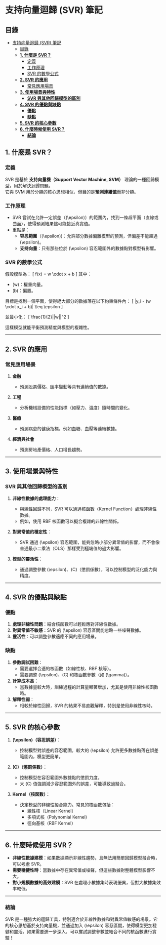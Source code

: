 # 支持向量迴歸 (SVR) 筆記

## 目錄

- [支持向量迴歸 (SVR) 筆記](#支持向量迴歸-svr-筆記)
  - [目錄](#目錄)
  - [**1. 什麼是 SVR？**](#1-什麼是-svr)
    - [定義](#定義)
    - [工作原理](#工作原理)
    - [SVR 的數學公式](#svr-的數學公式)
  - [**2. SVR 的應用**](#2-svr-的應用)
    - [常見應用場景](#常見應用場景)
  - [**3. 使用場景與特性**](#3-使用場景與特性)
    - [**SVR 與其他回歸模型的區別**](#svr-與其他回歸模型的區別)
  - [**4. SVR 的優點與缺點**](#4-svr-的優點與缺點)
    - [**優點**](#優點)
    - [**缺點**](#缺點)
  - [**5. SVR 的核心參數**](#5-svr-的核心參數)
  - [**6. 什麼時候使用 SVR？**](#6-什麼時候使用-svr)
    - [**結論**](#結論)

## **1. 什麼是 SVR？**

### 定義

SVR 是基於 **支持向量機（Support Vector Machine, SVM）** 理論的一種回歸模型，用於解決迴歸問題。  
它與 SVM 用於分類的核心思想相似，但目的是**預測連續值**而非分類。

### 工作原理

- SVR 嘗試在允許一定誤差（\(\epsilon\)）的範圍內，找到一條超平面（直線或曲面），使得預測結果儘可能接近真實值。
- 重點是：
  - **容忍範圍**（\(\epsilon\))：允許部分數據偏離模型的預測，但偏差不能超過 \(\epsilon\)。
  - **支持向量**：只有那些位於 \(\epsilon\) 容忍範圍外的數據點對模型有影響。

### SVR 的數學公式

假設模型為：
\[
f(x) = w \cdot x + b
\]
其中：

- \(w\)：權重向量。
- \(b\)：偏置。

目標是找到一個平面，使得絕大部分的數據落在以下約束條件內：
\[
|y_i - (w \cdot x_i + b)| \leq \epsilon
\]

並最小化：
\[
\frac{1}{2}||w||^2
\]

這樣模型就能平衡預測精度與模型的複雜性。

---

## **2. SVR 的應用**

### 常見應用場景

1. **金融**

   - 預測股票價格、匯率變動等具有連續值的數據。

2. **工程**

   - 分析機械設備的性能指標（如壓力、溫度）隨時間的變化。

3. **醫療**

   - 預測病患的健康指標，例如血糖、血壓等連續數據。

4. **經濟與社會**
   - 預測房地產價格、人口增長趨勢。

---

## **3. 使用場景與特性**

### **SVR 與其他回歸模型的區別**

1. **非線性數據的處理能力**：

   - 與線性回歸不同，SVR 可以通過核函數（Kernel Function）處理非線性數據。
   - 例如，使用 RBF 核函數可以擬合複雜的非線性關係。

2. **對異常值的穩定性**：

   - SVR 通過 \(\epsilon\) 容忍範圍，能夠忽略小部分異常值的影響，而不會像普通最小二乘法（OLS）那樣受到極端值的過大影響。

3. **模型的靈活性**：
   - 通過調整參數 \(\epsilon\)、\(C\)（懲罰係數），可以控制模型的泛化能力與精度。

---

## **4. SVR 的優點與缺點**

### **優點**

1. **處理非線性問題**：結合核函數可以輕鬆應對非線性數據。
2. **對異常值不敏感**：SVR 的 \(\epsilon\) 容忍區間能忽略一些噪聲數據。
3. **靈活性**：可以調整參數適應不同的應用場景。

### **缺點**

1. **參數調試困難**：
   - 需要選擇合適的核函數（如線性核、RBF 核等）。
   - 需要調整 \(\epsilon\)、\(C\) 和核函數參數（如 \(\gamma\)）。
2. **計算成本高**：
   - 當數據量較大時，訓練過程的計算量顯著增加，尤其是使用非線性核函數時。
3. **解釋性弱**：
   - 相較於線性回歸，SVR 的結果不易直觀解釋，特別是使用非線性核時。

---

## **5. SVR 的核心參數**

1. **\(\epsilon\)（容忍誤差）**：

   - 控制模型對誤差的容忍範圍，較大的 \(\epsilon\) 允許更多數據點落在誤差範圍內，模型更簡單。

2. **\(C\)（懲罰係數）**：

   - 控制模型在容忍範圍外數據點的懲罰力度。
   - 大 \(C\) 值強調減少容忍範圍外的誤差，可能導致過擬合。

3. **Kernel（核函數）**：
   - 決定模型的非線性擬合能力。常見的核函數包括：
     - 線性核（Linear Kernel）
     - 多項式核（Polynomial Kernel）
     - 徑向基核（RBF Kernel）

---

## **6. 什麼時候使用 SVR？**

- **非線性數據建模**：如果數據顯示非線性趨勢，且無法用簡單回歸模型擬合時，可以考慮 SVR。
- **需要穩健性時**：當數據中存在異常值或噪聲，但這些數據對整體模型影響不大。
- **對小規模數據的高效建模**：SVR 在處理小數據集時表現優異，但對大數據集效率較低。

---

### **結論**

SVR 是一種強大的迴歸工具，特別適合於非線性數據和對異常值敏感的場景。它的核心思想基於支持向量機，並通過加入 \(\epsilon\) 容忍區間，使得模型更加穩健和靈活。如果需要進一步深入，可以嘗試調整參數並結合不同的核函數進行實驗！
